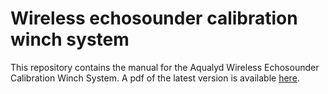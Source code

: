 # Wireless echosounder calibration winch system
 
This repository contains the manual for the Aqualyd Wireless Echosounder Calibration Winch System. A pdf of the latest version is available [here](https://github.com/gavinmacaulay/wireless-winches/blob/main/generated-docs/User%20and%20Technical%20Manual.pdf?raw=true).


